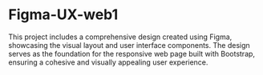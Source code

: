 # Figma-UX-web1
This project includes a comprehensive design created using Figma, showcasing the visual layout and user interface components. The design serves as the foundation for the responsive web page built with Bootstrap, ensuring a cohesive and visually appealing user experience.

